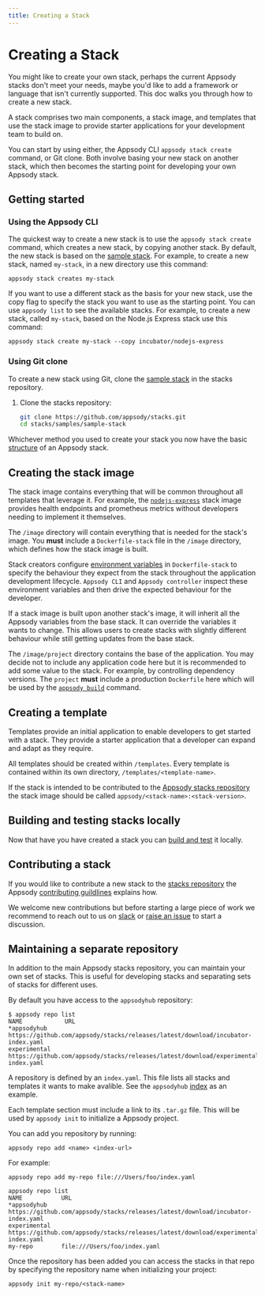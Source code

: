 ```yaml
---
title: Creating a Stack
---
```


# Creating a Stack

You might like to create your own stack, perhaps the current Appsody stacks don't meet your needs, maybe you'd like to add a framework or language that isn't currently supported. This doc walks you through how to create a new stack.

A stack comprises two main components, a stack image, and templates that use the stack image to provide starter applications for your development team to build on.

You can start by using either, the Appsody CLI `appsody stack create` command, or Git clone. Both involve basing your new stack on another stack, which then becomes the starting point for developing your own Appsody stack.

## Getting started

### Using the Appsody CLI

The quickest way to create a new stack is to use the `appsody stack create` command, which creates a new stack, by copying another stack. By default, the new stack is based on the [sample stack](https://github.com/appsody/stacks/tree/master/samples/sample-stack). For example, to create a new stack, named `my-stack`, in a new directory use this command:

`appsody stack creates my-stack`

If you want to use a different stack as the basis for your new stack, use the copy flag to specify the stack you want to use as the starting point. You can use `appsody list` to see the available stacks. For example, to create a new stack, called `my-stack`, based on the Node.js Express stack use this command:

`appsody stack create my-stack --copy incubator/nodejs-express`

### Using Git clone

To create a new stack using Git, clone the [sample stack](https://github.com/appsody/stacks/tree/master/samples/sample-stack) in the stacks repository.

1. Clone the stacks repository:
   ```bash
   git clone https://github.com/appsody/stacks.git
   cd stacks/samples/sample-stack
   ```

Whichever method you used to create your stack you now have the basic [structure](/content/docs/stacks/stack-structure.md) of an Appsody stack.

## Creating the stack image
The stack image contains everything that will be common throughout all templates that leverage it. For example, the [`nodejs-express`](https://github.com/appsody/stacks/tree/master/incubator/nodejs-express/image) stack image provides health endpoints and prometheus metrics without developers needing to implement it themselves.

The `/image` directory will contain everything that is needed for the stack's image. You **must** include a `Dockerfile-stack` file in the `/image` directory, which defines how the stack image is built.

Stack creators configure [environment variables](/content/docs/stacks/environment-variables.md) in `Dockerfile-stack` to specify the behaviour they expect from the stack throughout the application development lifecycle. `Appsody CLI` and `Appsody controller` inspect these environment variables and then drive the expected behaviour for the developer.

If a stack image is built upon another stack's image, it will inherit all the Appsody variables from the base stack. It can override the variables it wants to change. This allows users to create stacks with slightly different behaviour while still getting updates from the base stack.

The `/image/project` directory contains the base of the application. You may decide not to include any application code here but it is recommended to add some value to the stack. For example, by controlling dependency versions. The `project` **must** include a production `Dockerfile` here which will be used by the [`appsody build`](/content/docs/using-appsody/cli-commands.md/#appsody-build) command.

## Creating a template
Templates provide an initial application to enable developers to get started with a stack. They provide a starter application that a developer can expand and adapt as they require.

All templates should be created within `/templates`. Every template is contained within its own directory, `/templates/<template-name>`.

If the stack is intended to be contributed to the  [Appsody stacks repository](https://github.com/appsody/stacks) the stack image should be called `appsody/<stack-name>:<stack-version>`.

## Building and testing stacks locally
Now that have you have created a stack you can [build and test](/content/docs/stacks/build-and-test.md) it locally.

## Contributing a stack
If you would like to contribute a new stack to the [stacks repository](https://github.com/appsody/stacks) the Appsody [contributing guildlines](https://github.com/appsody/website/blob/master/CONTRIBUTING.md) explains how.

We welcome new contributions but before starting a large piece of work we recommend to reach out to us on [slack](http://appsody-slack.eu-gb.mybluemix.net/) or [raise an issue](https://github.com/appsody/stacks/issues/) to start a discussion.

## Maintaining a separate repository
In addition to the main Appsody stacks repository, you can maintain your own set of stacks. This is useful for developing stacks and separating sets of stacks for different uses.

By default you have access to the `appsodyhub` repository:
```
$ appsody repo list
NAME      	    URL                                                               
*appsodyhub	    https://github.com/appsody/stacks/releases/latest/download/incubator-index.yaml  
experimental    https://github.com/appsody/stacks/releases/latest/download/experimental-index.yaml
```
A repository is defined by an `index.yaml`. This file lists all stacks and  templates it wants to make avalible.  See the `appsodyhub` [index](https://raw.githubusercontent.com/appsody/stacks/master/index.yaml) as an example.

Each template section must include a link to its `.tar.gz` file. This will be used by `appsody init` to initialize a Appsody project.

You can add you repository by running:
```
appsody repo add <name> <index-url>
```
For example:
```
appsody repo add my-repo file:///Users/foo/index.yaml

appsody repo list
NAME      	   URL                                                               
*appsodyhub	   https://github.com/appsody/stacks/releases/latest/download/incubator-index.yaml
experimental   https://github.com/appsody/stacks/releases/latest/download/experimental-index.yaml
my-repo        file:///Users/foo/index.yaml
```

Once the repository has been added you can access the stacks in that repo by specifying the repository name when initializing your project:
```
appsody init my-repo/<stack-name>
```
